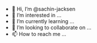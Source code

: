 - 👋 Hi, I’m @sachin-jacksen
- 👀 I’m interested in ...
- 🌱 I’m currently learning ...
- 💞️ I’m looking to collaborate on ...
- 📫 How to reach me ...

<!---
sachin-jacksen/sachin-jacksen is a ✨ special ✨ repository because its `README.md` (this file) appears on your GitHub profile.
You can click the Preview link to take a look at your changes.
--->

